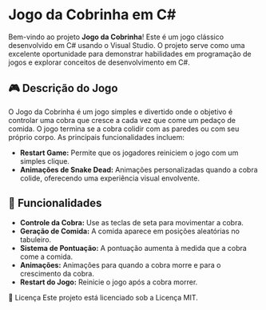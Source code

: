 # Jogo da Cobrinha em C#

Bem-vindo ao projeto **Jogo da Cobrinha**! Este é um jogo clássico desenvolvido em C# usando o Visual Studio. O projeto serve como uma excelente oportunidade para demonstrar habilidades em programação de jogos e explorar conceitos de desenvolvimento em C#.

## 🎮 Descrição do Jogo

O Jogo da Cobrinha é um jogo simples e divertido onde o objetivo é controlar uma cobra que cresce a cada vez que come um pedaço de comida. O jogo termina se a cobra colidir com as paredes ou com seu próprio corpo. As principais funcionalidades incluem:

- **Restart Game:** Permite que os jogadores reiniciem o jogo com um simples clique.
- **Animações de Snake Dead:** Animações personalizadas quando a cobra colide, oferecendo uma experiência visual envolvente.

## 🚀 Funcionalidades

- **Controle da Cobra:** Use as teclas de seta para movimentar a cobra.
- **Geração de Comida:** A comida aparece em posições aleatórias no tabuleiro.
- **Sistema de Pontuação:** A pontuação aumenta à medida que a cobra come a comida.
- **Animações:** Animações para quando a cobra morre e para o crescimento da cobra.
- **Restart do Jogo:** Reinicie o jogo após a cobra morrer.


📜 Licença
Este projeto está licenciado sob a Licença MIT.
